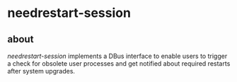 needrestart-session
===================

about
-----

*needrestart-session* implements a DBus interface to enable users to
trigger a check for obsolete user processes and get notified about
required restarts after system upgrades.
